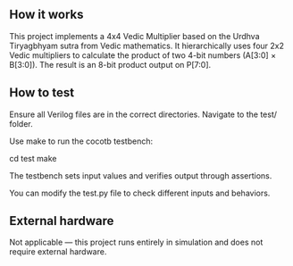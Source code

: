 <!---

This file is used to generate your project datasheet. Please fill in the information below and delete any unused
sections.

You can also include images in this folder and reference them in the markdown. Each image must be less than
512 kb in size, and the combined size of all images must be less than 1 MB.
-->

## How it works

This project implements a 4x4 Vedic Multiplier based on the Urdhva Tiryagbhyam sutra from Vedic mathematics. It hierarchically uses four 2x2 Vedic multipliers to calculate the product of two 4-bit numbers (A[3:0] × B[3:0]). The result is an 8-bit product output on P[7:0].

## How to test

Ensure all Verilog files are in the correct directories.
Navigate to the test/ folder.

Use make to run the cocotb testbench:

cd test make

The testbench sets input values and verifies output through assertions.

You can modify the test.py file to check different inputs and behaviors.

## External hardware

Not applicable — this project runs entirely in simulation and does not require external hardware.
